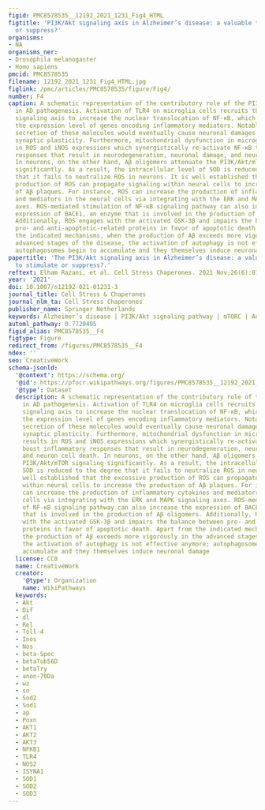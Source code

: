 ```yaml
---
figid: PMC8578535__12192_2021_1231_Fig4_HTML
figtitle: 'PI3K/Akt signaling axis in Alzheimer’s disease: a valuable target to stimulate
  or suppress?'
organisms:
- NA
organisms_ner:
- Drosophila melanogaster
- Homo sapiens
pmcid: PMC8578535
filename: 12192_2021_1231_Fig4_HTML.jpg
figlink: /pmc/articles/PMC8578535/figure/Fig4/
number: F4
caption: A schematic representation of the contributory role of the PI3K/Akt/mTOR
  in AD pathogenesis. Activation of TLR4 on microglia cells recruits the PI3K/Akt
  signaling axis to increase the nuclear translocation of NF-κB, which can enhance
  the expression level of genes encoding inflammatory mediators. Notably, excessive
  secretion of these molecules would eventually cause neuronal damages and interrupt
  synaptic plasticity. Furthermore, mitochondrial dysfunction in microglia cells results
  in ROS and iNOS expressions which synergistically re-activate NF-κB to boost inflammatory
  responses that result in neurodegeneration, neuronal damage, and neuron cell death.
  In neurons, on the other hand, Aβ oligomers attenuate the PI3K/Akt/mTOR signaling
  significantly. As a result, the intracellular level of SOD is reduced to the degree
  that it fails to neutralize ROS in neurons. It is well established that the excessive
  production of ROS can propagate signaling within neural cells to increase the production
  of Aβ plaques. For instance, ROS can increase the production of inflammatory cytokines
  and mediators in the neural cells via integrating with the ERK and MAPK signaling
  axes. ROS-mediated stimulation of NF-κB signaling pathway can also increase the
  expression of BACE1, an enzyme that is involved in the production of Aβ oligomers.
  Additionally, ROS engages with the activated GSK-3β and impairs the balance between
  pro- and anti-apoptotic-related proteins in favor of apoptotic death. Apart from
  the indicated mechanisms, when the production of Aβ exceeds more vigorously in the
  advanced stages of the disease, the activation of autophagy is not effective anymore;
  autophagosomes begin to accumulate and they themselves induce neuronal damage
papertitle: 'The PI3K/Akt signaling axis in Alzheimer’s disease: a valuable target
  to stimulate or suppress?.'
reftext: Elham Razani, et al. Cell Stress Chaperones. 2021 Nov;26(6):871-887.
year: '2021'
doi: 10.1007/s12192-021-01231-3
journal_title: Cell Stress & Chaperones
journal_nlm_ta: Cell Stress Chaperones
publisher_name: Springer Netherlands
keywords: Alzheimer’s disease | PI3K/Akt signaling pathway | mTORC | Autophagy
automl_pathway: 0.7720495
figid_alias: PMC8578535__F4
figtype: Figure
redirect_from: /figures/PMC8578535__F4
ndex: ''
seo: CreativeWork
schema-jsonld:
  '@context': https://schema.org/
  '@id': https://pfocr.wikipathways.org/figures/PMC8578535__12192_2021_1231_Fig4_HTML.html
  '@type': Dataset
  description: A schematic representation of the contributory role of the PI3K/Akt/mTOR
    in AD pathogenesis. Activation of TLR4 on microglia cells recruits the PI3K/Akt
    signaling axis to increase the nuclear translocation of NF-κB, which can enhance
    the expression level of genes encoding inflammatory mediators. Notably, excessive
    secretion of these molecules would eventually cause neuronal damages and interrupt
    synaptic plasticity. Furthermore, mitochondrial dysfunction in microglia cells
    results in ROS and iNOS expressions which synergistically re-activate NF-κB to
    boost inflammatory responses that result in neurodegeneration, neuronal damage,
    and neuron cell death. In neurons, on the other hand, Aβ oligomers attenuate the
    PI3K/Akt/mTOR signaling significantly. As a result, the intracellular level of
    SOD is reduced to the degree that it fails to neutralize ROS in neurons. It is
    well established that the excessive production of ROS can propagate signaling
    within neural cells to increase the production of Aβ plaques. For instance, ROS
    can increase the production of inflammatory cytokines and mediators in the neural
    cells via integrating with the ERK and MAPK signaling axes. ROS-mediated stimulation
    of NF-κB signaling pathway can also increase the expression of BACE1, an enzyme
    that is involved in the production of Aβ oligomers. Additionally, ROS engages
    with the activated GSK-3β and impairs the balance between pro- and anti-apoptotic-related
    proteins in favor of apoptotic death. Apart from the indicated mechanisms, when
    the production of Aβ exceeds more vigorously in the advanced stages of the disease,
    the activation of autophagy is not effective anymore; autophagosomes begin to
    accumulate and they themselves induce neuronal damage
  license: CC0
  name: CreativeWork
  creator:
    '@type': Organization
    name: WikiPathways
  keywords:
  - Akt
  - Dif
  - dl
  - Rel
  - Toll-4
  - Inos
  - Nos
  - beta-Spec
  - betaTub56D
  - betaTry
  - anon-70Da
  - wz
  - so
  - Sod2
  - Sod1
  - ap
  - Poxn
  - AKT1
  - AKT2
  - AKT3
  - NFKB1
  - TLR4
  - NOS2
  - ISYNA1
  - SOD1
  - SOD2
  - SOD3
---
```

